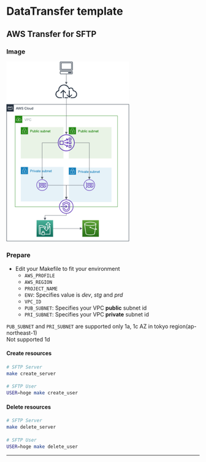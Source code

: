 # DataTransfer template

## AWS Transfer for SFTP

### Image
<img src="https://github.com/sfuruya0612/cfn-template/blob/master/images/transfer-sftp.png" width="320px">

### Prepare
- Edit your Makefile to fit your environment  
    + `AWS_PROFILE`  
    + `AWS_REGION`  
    + `PROJECT_NAME`  
    + `ENV`: Specifies value is *dev*, *stg* and *prd*  
    + `VPC_ID`  
    + `PUB_SUBNET`: Specifies your VPC **public** subnet id  
    + `PRI_SUBNET`: Specifies your VPC **private** subnet id  
  
`PUB_SUBNET` and `PRI_SUBNET` are supported only 1a, 1c AZ in tokyo region(ap-northeast-1)  
Not supported 1d  

#### Create resources

``` bash
# SFTP Server
make create_server

# SFTP User
USER=hoge make create_user
```

#### Delete resources

``` bash
# SFTP Server
make delete_server

# SFTP User
USER=hoge make delete_user
```

---
